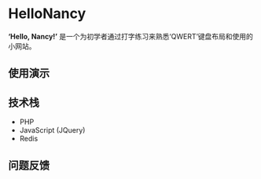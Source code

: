 # HelloNancy

<b>‘Hello, Nancy!’</b> 是一个为初学者通过打字练习来熟悉‘QWERT’键盘布局和使用的小网站。

## 使用演示


## 技术栈
* PHP
* JavaScript (JQuery)
* Redis

## 问题反馈
